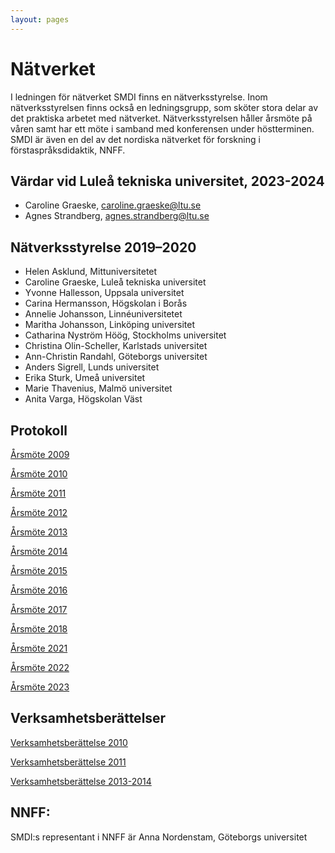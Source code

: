 ```yaml
---
layout: pages
---
```


#  Nätverket

I ledningen för nätverket SMDI finns en nätverksstyrelse. Inom nätverksstyrelsen finns också en ledningsgrupp, som sköter stora delar av det praktiska arbetet med nätverket. Nätverksstyrelsen håller årsmöte på våren samt har ett möte i samband med konferensen under höstterminen. SMDI är även en del av det nordiska nätverket för forskning i förstaspråksdidaktik, NNFF.

## Värdar vid Luleå tekniska universitet, 2023-2024

* Caroline Graeske, caroline.graeske@ltu.se
* Agnes Strandberg, agnes.strandberg@ltu.se 

## Nätverksstyrelse 2019–2020

* Helen Asklund, Mittuniversitetet
* Caroline Graeske, Luleå tekniska universitet 
* Yvonne Hallesson, Uppsala universitet
* Carina Hermansson, Högskolan i Borås 
* Annelie Johansson, Linnéuniversitetet
* Maritha Johansson, Linköping universitet
* Catharina Nyström Höög, Stockholms universitet
* Christina Olin-Scheller, Karlstads universitet
* Ann-Christin Randahl, Göteborgs universitet 
* Anders Sigrell, Lunds universitet
* Erika Sturk, Umeå universitet
* Marie Thavenius, Malmö universitet
* Anita Varga, Högskolan Väst


## Protokoll

[Årsmöte 2009](https://drive.google.com/open?id=1ET5L63_Y0IfibY0HKg61n5uTWs1ft1QN)

[Årsmöte 2010](https://drive.google.com/open?id=1xyixM1tEyx3LCM_WNOGnuBlW2Icrt8Xa)

[Årsmöte 2011](https://drive.google.com/open?id=1zcm-ToiicLsE4Q9bZCUixE7ptW_2a4ue)

[Årsmöte 2012](https://drive.google.com/open?id=1gRlReIaP6MdW-68MPXNzDLfAFQI4S8sU)

[Årsmöte 2013](https://drive.google.com/open?id=1KkS9NMOvjlJ5Oinzhj_5FUKY3MawSe_y)

[Årsmöte 2014](https://drive.google.com/open?id=1MY9M8qiSbFrDlA21RKfDbZzTE5NE30Ee)

[Årsmöte 2015](https://drive.google.com/open?id=1Azr1gHh3cdCEAzjQjyuY5xL3tttf2xHm)

[Årsmöte 2016](https://drive.google.com/open?id=13wjhJr1_xqK7eIGxb-7wUXsUHs3sPlcc)

[Årsmöte 2017](https://drive.google.com/open?id=1S6ehus0u7950IJtXgU43boY5rtwVfB7B)

[Årsmöte 2018](https://drive.google.com/open?id=1PqV1p0adCWiACZLFT8HrjNf4L0uRSqUP)

[Årsmöte 2021](https://drive.google.com/file/d/1BusJi0dwnt1wL33xzOZodKNHH_yh9nq7/view?usp=share_link)

[Årsmöte 2022](https://drive.google.com/file/d/1j4pWf6odk6Li_QcpjtaOJF1zdqxZMZGU/view?usp=share_link)

[Årsmöte 2023](https://drive.google.com/file/d/1adriYbxUHQba24siMPFFeKV_EPClTgI1/view?usp=drive_link)

## Verksamhetsberättelser

[Verksamhetsberättelse 2010](https://drive.google.com/open?id=11c-SOFPqGyTK475EndyV5L-NVb6wcQEb)


[Verksamhetsberättelse 2011](https://drive.google.com/open?id=1OYedZPn6o284YH3dp6QdNKuE-V0w_1jI)


[Verksamhetsberättelse 2013-2014](https://drive.google.com/open?id=1edqmBKVYCnEqEzSWzHY1PjL_q0VAi8Bw)

## NNFF:
SMDI:s representant i NNFF är Anna Nordenstam, Göteborgs universitet
